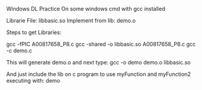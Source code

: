 Windows DL Practice
On some windows cmd with gcc installed

Librarie File:
libbasic.so
Implement from lib:
demo.o

Steps to get Libraries:

gcc -fPIC A00817658_P8.c
gcc -shared -o libbasic.so A00817658_P8.c
gcc -c demo.c

This will generate demo.o and next type:
gcc -o demo demo.o libbasic.so

And just include the lib on c program to use myFunction and myFunction2 executing with:
demo
